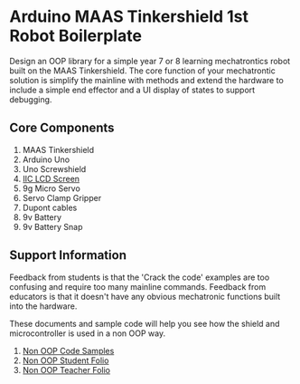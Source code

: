 # Arduino MAAS Tinkershield 1st Robot Boilerplate
Design an OOP library for a simple year 7 or 8 learning mechatrontics robot built on the MAAS Tinkershield. The core function of your mechatrontic solution is simplify the mainline with methods and extend the hardware to include a simple end effector and a UI display of states to support debugging.

## Core Components
1. MAAS Tinkershield
2. Arduino Uno
3. Uno Screwshield
3. [IIC LCD Screen](https://github.com/TempeHS/TempeHS_Ardunio_Boilerplate/tree/main/TempeHS_Sensor_Catalogue/Examples/IIC_1602_LCD)
4. 9g Micro Servo
5. Servo Clamp Gripper
6. Dupont cables
7. 9v Battery
8. 9v Battery Snap

## Support Information
Feedback from students is that the 'Crack the code' examples are too confusing and require too many mainline commands. Feedback from educators is that it doesn't have any obvious mechatronic functions built into the hardware.

These documents and sample code will help you see how the shield and microcontroller is used in a non OOP way.
1. [Non OOP Code Samples](https://github.com/TempeHS/TempeHS_Ardunio_Boilerplate/blob/main/Arduino_MAAS_Tinkershield_1st_Robot/tas-s4-s5-coding-samples.zip)
2. [Non OOP Student Folio](https://github.com/TempeHS/TempeHS_Ardunio_Boilerplate/blob/main/Arduino_MAAS_Tinkershield_1st_Robot/tas-s4-s5-crack-the-code-student-folio.docx)
3. [Non OOP Teacher Folio](https://github.com/TempeHS/TempeHS_Ardunio_Boilerplate/blob/main/Arduino_MAAS_Tinkershield_1st_Robot/tas-s4-s5-crack-the-code-teacher-folio.docx)
